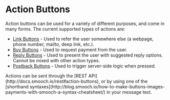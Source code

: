 # Action Buttons

Action buttons can be used for a variety of different purposes, and come in many forms. The current supported types of actions are:

* [Link Buttons](#links) - Used to refer the user somewhere else (a webpage, phone number, mailto, deep link, etc.).
* [Buy Buttons](#requesting-payments) - Used to request payment from the user.
* [Reply Buttons](#replies) - Used to present the user with suggested reply options. Cannot be mixed with other action types.
* [Postback Buttons](#postbacks) - Used to trigger server-side logic when pressed.

<aside class="notice">
Actions can be sent through the [REST API](http://docs.smooch.io/rest#action-buttons), or by using one of the [shorthand syntaxes](http://blog.smooch.io/how-to-make-buttons-images-payments-with-smooch-a-syntax-cheatsheet/) in your message text.
</aside>
